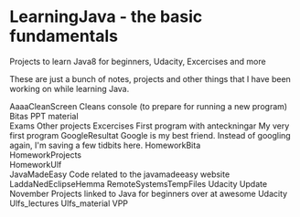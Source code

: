 # LearningJava - the basic fundamentals
Projects to learn Java8 for beginners, Udacity, Excercises and more


These are just a bunch of notes, projects and other things that I have been working on while learning Java.


AaaaCleanScreen	                        Cleans console (to prepare for running a new program)     
Bitas PPT material        
Exams	Other projects
Excercises
First program with anteckningar         My very first program
GoogleResultat                          Google is my best friend. Instead of googling again, I'm saving a few tidbits here.
HomeworkBita                            
HomeworkProjects                        
HomeworkUlf                             
JavaMadeEasy                            Code related to the javamadeeasy website
LaddaNedEclipseHemma
RemoteSystemsTempFiles
Udacity	Update November                 Projects linked to Java for beginners over at awesome Udacity
Ulfs_lectures
Ulfs_material
VPP
